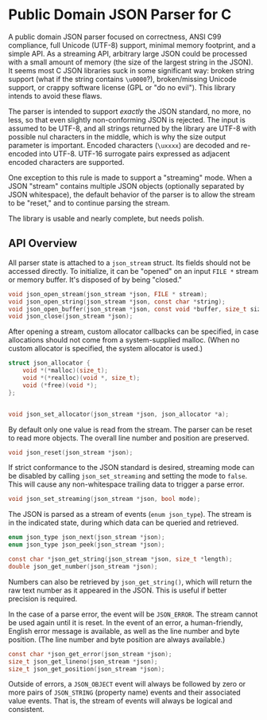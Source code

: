 # Public Domain JSON Parser for C

A public domain JSON parser focused on correctness, ANSI C99
compliance, full Unicode (UTF-8) support, minimal memory footprint,
and a simple API. As a streaming API, arbitrary large JSON could be
processed with a small amount of memory (the size of the largest
string in the JSON). It seems most C JSON libraries suck in some
significant way: broken string support (what if the string contains
`\u0000`?), broken/missing Unicode support, or crappy software license
(GPL or "do no evil"). This library intends to avoid these flaws.

The parser is intended to support *exactly* the JSON standard, no
more, no less, so that even slightly non-conforming JSON is rejected.
The input is assumed to be UTF-8, and all strings returned by the
library are UTF-8 with possible nul characters in the middle, which is
why the size output parameter is important. Encoded characters
(`\uxxxx`) are decoded and re-encoded into UTF-8. UTF-16 surrogate
pairs expressed as adjacent encoded characters are supported.

One exception to this rule is made to support a "streaming" mode. When
a JSON "stream" contains multiple JSON objects (optionally separated
by JSON whitespace), the default behavior of the parser is to allow
the stream to be "reset," and to continue parsing the stream.

The library is usable and nearly complete, but needs polish.

## API Overview

All parser state is attached to a `json_stream` struct. Its fields
should not be accessed directly. To initialize, it can be "opened" on
an input `FILE *` stream or memory buffer. It's disposed of by being
"closed."

```c
void json_open_stream(json_stream *json, FILE * stream);
void json_open_string(json_stream *json, const char *string);
void json_open_buffer(json_stream *json, const void *buffer, size_t size);
void json_close(json_stream *json);
```

After opening a stream, custom allocator callbacks can be specified,
in case allocations should not come from a system-supplied malloc.
(When no custom allocator is specified, the system allocator is used.)

```c
struct json_allocator {
    void *(*malloc)(size_t);
    void *(*realloc)(void *, size_t);
    void (*free)(void *);
};


void json_set_allocator(json_stream *json, json_allocator *a);
```

By default only one value is read from the stream. The parser can be
reset to read more objects. The overall line number and position are
preserved.

```c
void json_reset(json_stream *json);
```

If strict conformance to the JSON standard is desired, streaming mode
can be disabled by calling `json_set_streaming` and setting the mode to
`false`. This will cause any non-whitespace trailing data to trigger a
parse error.

```c
void json_set_streaming(json_stream *json, bool mode);
```

The JSON is parsed as a stream of events (`enum json_type`). The
stream is in the indicated state, during which data can be queried and
retrieved.

```c
enum json_type json_next(json_stream *json);
enum json_type json_peek(json_stream *json);

const char *json_get_string(json_stream *json, size_t *length);
double json_get_number(json_stream *json);
```

Numbers can also be retrieved by `json_get_string()`, which will
return the raw text number as it appeared in the JSON. This is useful
if better precision is required.

In the case of a parse error, the event will be `JSON_ERROR`. The
stream cannot be used again until it is reset. In the event of an
error, a human-friendly, English error message is available, as well
as the line number and byte position. (The line number and byte
position are always available.)

```c
const char *json_get_error(json_stream *json);
size_t json_get_lineno(json_stream *json);
size_t json_get_position(json_stream *json);
```

Outside of errors, a `JSON_OBJECT` event will always be followed by
zero or more pairs of `JSON_STRING` (property name) events and their
associated value events. That is, the stream of events will always be
logical and consistent.
